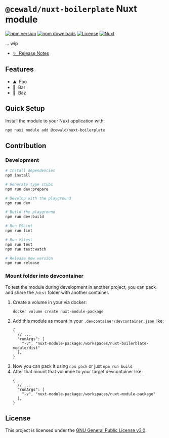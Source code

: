 # `@cewald/nuxt-boilerplate` Nuxt module

[![npm version][npm-version-src]][npm-version-href]
[![npm downloads][npm-downloads-src]][npm-downloads-href]
[![License][license-src]][license-href]
[![Nuxt][nuxt-src]][nuxt-href]

... wip

- [✨ &nbsp;Release Notes](/CHANGELOG.md)

## Features

<!-- Highlight some of the features your module provide here -->
- ⛰ &nbsp;Foo
- 🚠 &nbsp;Bar
- 🌲 &nbsp;Baz

## Quick Setup

Install the module to your Nuxt application with:

```bash
npx nuxi module add @cewald/nuxt-boilerplate
```

## Contribution

### Development

```bash
# Install dependencies
npm install

# Generate type stubs
npm run dev:prepare

# Develop with the playground
npm run dev

# Build the playground
npm run dev:build

# Run ESLint
npm run lint

# Run Vitest
npm run test
npm run test:watch

# Release new version
npm run release
```

### Mount folder into devcontainer

To test the module during development in another project, you can pack and share the `/dist` folder with another container.

1. Create a volume in your via docker:
   ```
   docker volume create nuxt-module-package
   ```
2. Add this module as mount in your `.devcontainer/devcontainer.json` like:
   ```
   {
     // ...
     "runArgs": [
       "-v", "nuxt-module-package:/workspaces/nuxt-boilerblate-module/dist"
     ],
   }
   ```
3. Now you can pack it using `npm pack` or just `npm run build`
4. After that mount that volumne to your target devcontainer like:
   ```
   {
     // ...
     "runArgs": [
       "-v", "nuxt-module-package:/workspaces/nuxt-module-package"
     ],
   }
   ```

<!-- Badges -->
[npm-version-src]: https://img.shields.io/npm/v/@cewald/nuxt-boilerplate/latest.svg?style=flat&colorA=020420&colorB=00DC82
[npm-version-href]: https://npmjs.com/package/@cewald/nuxt-boilerplate

[npm-downloads-src]: https://img.shields.io/npm/dm/@cewald/nuxt-boilerplate.svg?style=flat&colorA=020420&colorB=00DC82
[npm-downloads-href]: https://npm.chart.dev/@cewald/nuxt-boilerplate

[license-src]: https://img.shields.io/npm/l/@cewald/nuxt-boilerplate.svg?style=flat&colorA=020420&colorB=00DC82
[license-href]: https://npmjs.com/package/@cewald/nuxt-boilerplate

[nuxt-src]: https://img.shields.io/badge/Nuxt-020420?logo=nuxt.js
[nuxt-href]: https://nuxt.com

## License

This project is licensed under the [GNU General Public License v3.0](LICENSE).